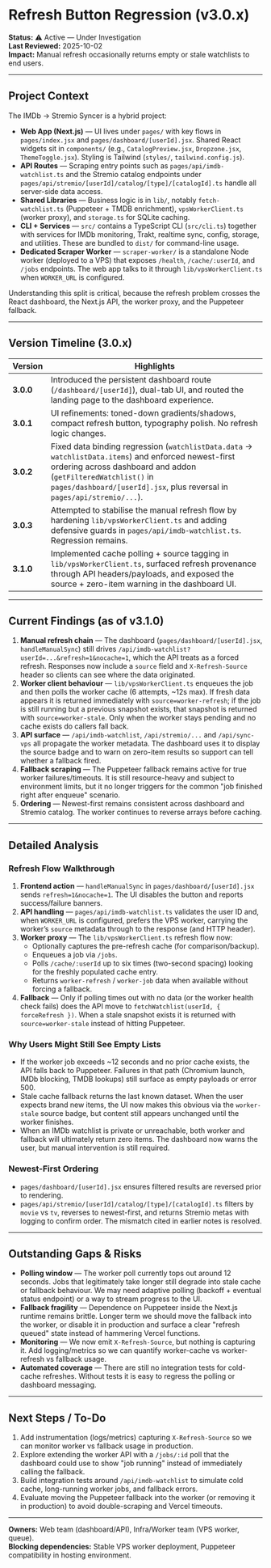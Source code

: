 # Refresh Button Regression (v3.0.x)

**Status:** ⚠️ Active — Under Investigation  
**Last Reviewed:** 2025-10-02  
**Impact:** Manual refresh occasionally returns empty or stale watchlists to end users.

---

## Project Context

The IMDb → Stremio Syncer is a hybrid project:

- **Web App (Next.js)** — UI lives under `pages/` with key flows in `pages/index.jsx` and `pages/dashboard/[userId].jsx`. Shared React widgets sit in `components/` (e.g., `CatalogPreview.jsx`, `Dropzone.jsx`, `ThemeToggle.jsx`). Styling is Tailwind (`styles/`, `tailwind.config.js`).
- **API Routes** — Scraping entry points such as `pages/api/imdb-watchlist.ts` and the Stremio catalog endpoints under `pages/api/stremio/[userId]/catalog/[type]/[catalogId].ts` handle all server-side data access.
- **Shared Libraries** — Business logic is in `lib/`, notably `fetch-watchlist.ts` (Puppeteer + TMDB enrichment), `vpsWorkerClient.ts` (worker proxy), and `storage.ts` for SQLite caching.
- **CLI + Services** — `src/` contains a TypeScript CLI (`src/cli.ts`) together with services for IMDb monitoring, Trakt, realtime sync, config, storage, and utilities. These are bundled to `dist/` for command-line usage.
- **Dedicated Scraper Worker** — `scraper-worker/` is a standalone Node worker (deployed to a VPS) that exposes `/health`, `/cache/:userId`, and `/jobs` endpoints. The web app talks to it through `lib/vpsWorkerClient.ts` when `WORKER_URL` is configured.

Understanding this split is critical, because the refresh problem crosses the React dashboard, the Next.js API, the worker proxy, and the Puppeteer fallback.

---

## Version Timeline (3.0.x)

| Version | Highlights |
| --- | --- |
| **3.0.0** | Introduced the persistent dashboard route (`/dashboard/[userId]`), dual-tab UI, and routed the landing page to the dashboard experience. |
| **3.0.1** | UI refinements: toned-down gradients/shadows, compact refresh button, typography polish. No refresh logic changes. |
| **3.0.2** | Fixed data binding regression (`watchlistData.data` → `watchlistData.items`) and enforced newest-first ordering across dashboard and addon (`getFilteredWatchlist()` in `pages/dashboard/[userId].jsx`, plus reversal in `pages/api/stremio/...`). |
| **3.0.3** | Attempted to stabilise the manual refresh flow by hardening `lib/vpsWorkerClient.ts` and adding defensive guards in `pages/api/imdb-watchlist.ts`. Regression remains. |
| **3.1.0** | Implemented cache polling + source tagging in `lib/vpsWorkerClient.ts`, surfaced refresh provenance through API headers/payloads, and exposed the source + zero-item warning in the dashboard UI. |

---

## Current Findings (as of v3.1.0)

1. **Manual refresh chain** — The dashboard (`pages/dashboard/[userId].jsx`, `handleManualSync`) still drives `/api/imdb-watchlist?userId=...&refresh=1&nocache=1`, which the API treats as a forced refresh. Responses now include a `source` field and `X-Refresh-Source` header so clients can see where the data originated.
2. **Worker client behaviour** — `lib/vpsWorkerClient.ts` enqueues the job and then polls the worker cache (6 attempts, ~12s max). If fresh data appears it is returned immediately with `source=worker-refresh`; if the job is still running but a previous snapshot exists, that snapshot is returned with `source=worker-stale`. Only when the worker stays pending and no cache exists do callers fall back.
3. **API surface** — `/api/imdb-watchlist`, `/api/stremio/...` and `/api/sync-vps` all propagate the worker metadata. The dashboard uses it to display the source badge and to warn on zero-item results so support can tell whether a fallback fired.
4. **Fallback scraping** — The Puppeteer fallback remains active for true worker failures/timeouts. It is still resource-heavy and subject to environment limits, but it no longer triggers for the common "job finished right after enqueue" scenario.
5. **Ordering** — Newest-first remains consistent across dashboard and Stremio catalog. The worker continues to reverse arrays before caching.

---

## Detailed Analysis

### Refresh Flow Walkthrough

1. **Frontend action** — `handleManualSync` in `pages/dashboard/[userId].jsx` sends `refresh=1&nocache=1`. The UI disables the button and reports success/failure banners.
2. **API handling** — `pages/api/imdb-watchlist.ts` validates the user ID and, when `WORKER_URL` is configured, prefers the VPS worker, carrying the worker’s `source` metadata through to the response (and HTTP header).
3. **Worker proxy** — The `lib/vpsWorkerClient.ts` refresh flow now:
   - Optionally captures the pre-refresh cache (for comparison/backup).
   - Enqueues a job via `/jobs`.
   - Polls `/cache/:userId` up to six times (two-second spacing) looking for the freshly populated cache entry.
   - Returns `worker-refresh` / `worker-job` data when available without forcing a fallback.
4. **Fallback** — Only if polling times out with no data (or the worker health check fails) does the API move to `fetchWatchlist(userId, { forceRefresh })`. When a stale snapshot exists it is returned with `source=worker-stale` instead of hitting Puppeteer.

### Why Users Might Still See Empty Lists

- If the worker job exceeds ~12 seconds and no prior cache exists, the API falls back to Puppeteer. Failures in that path (Chromium launch, IMDb blocking, TMDB lookups) still surface as empty payloads or error 500.
- Stale cache fallback returns the last known dataset. When the user expects brand new items, the UI now makes this obvious via the `worker-stale` source badge, but content still appears unchanged until the worker finishes.
- When an IMDb watchlist is private or unreachable, both worker and fallback will ultimately return zero items. The dashboard now warns the user, but manual intervention is still required.

### Newest-First Ordering

- `pages/dashboard/[userId].jsx` ensures filtered results are reversed prior to rendering.
- `pages/api/stremio/[userId]/catalog/[type]/[catalogId].ts` filters by `movie` vs `tv`, reverses to newest-first, and returns Stremio metas with logging to confirm order. The mismatch cited in earlier notes is resolved.

---

## Outstanding Gaps & Risks

- **Polling window** — The worker poll currently tops out around 12 seconds. Jobs that legitimately take longer still degrade into stale cache or fallback behaviour. We may need adaptive polling (backoff + eventual status endpoint) or a way to stream progress to the UI.
- **Fallback fragility** — Dependence on Puppeteer inside the Next.js runtime remains brittle. Longer term we should move the fallback into the worker, or disable it in production and surface a clear "refresh queued" state instead of hammering Vercel functions.
- **Monitoring** — We now emit `X-Refresh-Source`, but nothing is capturing it. Add logging/metrics so we can quantify worker-cache vs worker-refresh vs fallback usage.
- **Automated coverage** — There are still no integration tests for cold-cache refreshes. Without tests it is easy to regress the polling or dashboard messaging.

---

## Next Steps / To-Do

1. Add instrumentation (logs/metrics) capturing `X-Refresh-Source` so we can monitor worker vs fallback usage in production.
2. Explore extending the worker API with a `/jobs/:id` poll that the dashboard could use to show "job running" instead of immediately calling the fallback.
3. Build integration tests around `/api/imdb-watchlist` to simulate cold cache, long-running worker jobs, and fallback errors.
4. Evaluate moving the Puppeteer fallback into the worker (or removing it in production) to avoid double-scraping and Vercel timeouts.

---

**Owners:** Web team (dashboard/API), Infra/Worker team (VPS worker, queue).  
**Blocking dependencies:** Stable VPS worker deployment, Puppeteer compatibility in hosting environment.
